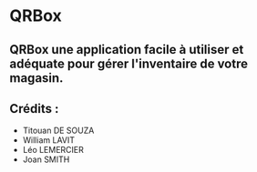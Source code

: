 # QRBox

## QRBox une application facile à utiliser et adéquate pour gérer l'inventaire de votre magasin.

## Crédits :
- Titouan DE SOUZA
- William LAVIT
- Léo LEMERCIER
- Joan SMITH